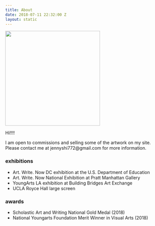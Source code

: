```yaml
---
title: About
date: 2018-07-11 22:32:00 Z
layout: static
---
```


<img src="/uploads/hi.jpg" width="300px">

<!-- this keeps it in a container so that the text isn't left justified while the image is in the center  -->
<!-- if you don't want it to be centered, take the text out of <div class="text"> -->
<div class="text">
	<p>Hi!!!!</p>
	<p>I am open to commissions and selling some of the artwork on my site. Please contact me at jennyshi772@gmail.com for more information.</p>
	<h3>exhibitions</h3>
	<ul>
		<li>Art. Write. Now DC exhibition at the U.S. Department of Education</li>
		<li>Art. Write. Now National Exhibition at Pratt Manhattan Gallery</li>
		<li>YoungArts LA exhibition at Building Bridges Art Exchange</li>
		<li>UCLA Royce Hall large screen</li>
	</ul>
</div>
<h3>awards</h3>
<ul>
		<li>Scholastic Art and Writing National Gold Medal (2018)</li>
		<li>National Youngarts Foundation Merit Winner in Visual Arts (2018)</li>
		
